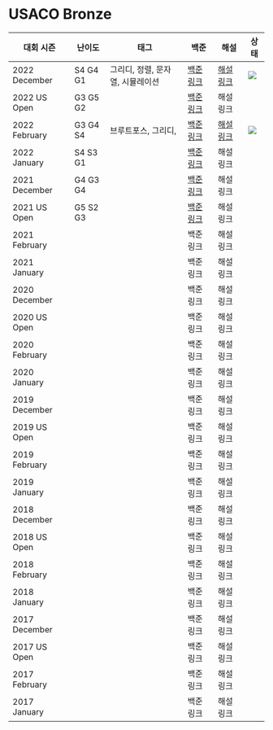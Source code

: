 # USACO Bronze

| 대회 시즌 | 난이도 | 태그 | 백준 | 해설 | 상태 |
| --- | --- | --- | --- | --- | --- |
| 2022 December | S4 G4 G1 | 그리디, 정렬, 문자열, 시뮬레이션 | [백준 링크](https://www.acmicpc.net/category/743) | [해설 링크](./2022%20December) | ![](https://img.shields.io/static/v1?label=progress&message=100%&color=brightgreen) |
| 2022 US Open | G3 G5 G2 |  | [백준 링크](https://www.acmicpc.net/category/655) | 해설 링크 |  |
| 2022 February | G3 G4 S4 | 브루트포스, 그리디,   | [백준 링크](https://www.acmicpc.net/category/649) | [해설 링크](./2022%20February) | ![](https://img.shields.io/static/v1?label=progress&message=66%&color=brightgreen) |
| 2022 January | S4 S3 G1 |  | [백준 링크](https://www.acmicpc.net/category/645) | 해설 링크 |  |
| 2021 December | G4 G3 G4 |  | [백준 링크](https://www.acmicpc.net/category/612) | 해설 링크 |  |
| 2021 US Open | G5 S2 G3 |  | [백준 링크](https://www.acmicpc.net/category/531) | 해설 링크 |  |
| 2021 February |  |  | 백준 링크 | 해설 링크 |  |
| 2021 January |  |  | 백준 링크 | 해설 링크 |  |
| 2020 December |  |  | 백준 링크 | 해설 링크 |  |
| 2020 US Open |  |  | 백준 링크 | 해설 링크 |  |
| 2020 February |  |  | 백준 링크 | 해설 링크 |  |
| 2020 January |  |  | 백준 링크 | 해설 링크 |  |
| 2019 December |  |  | 백준 링크 | 해설 링크 |  |
| 2019 US Open |  |  | 백준 링크 | 해설 링크 |  |
| 2019 February |  |  | 백준 링크 | 해설 링크 |  |
| 2019 January |  |  | 백준 링크 | 해설 링크 |  |
| 2018 December |  |  | 백준 링크 | 해설 링크 |  |
| 2018 US Open |  |  | 백준 링크 | 해설 링크 |  |
| 2018 February |  |  | 백준 링크 | 해설 링크 |  |
| 2018 January |  |  | 백준 링크 | 해설 링크 |  |
| 2017 December |  |  | 백준 링크 | 해설 링크 |  |
| 2017 US Open |  |  | 백준 링크 | 해설 링크 |  |
| 2017 February |  |  | 백준 링크 | 해설 링크 |  |
| 2017 January |  |  | 백준 링크 | 해설 링크 |  |
